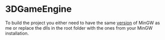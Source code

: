 # 3DGameEngine

To build the project you either need to have the same [version](https://github.com/brechtsanders/winlibs_mingw/releases/download/13.2.0posix-17.0.6-11.0.1-ucrt-r5/winlibs-i686-posix-dwarf-gcc-13.2.0-llvm-17.0.6-mingw-w64ucrt-11.0.1-r5.zip) of MinGW as me or replace the dlls in the root folder with the ones from your MinGW installation.
